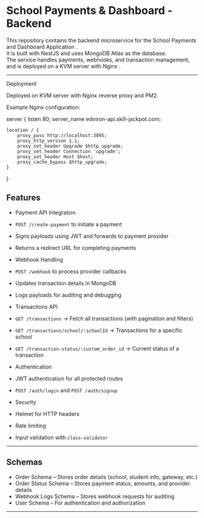 # School Payments & Dashboard - Backend

This repository contains the backend microservice for the  School Payments and Dashboard Application .  
It is built with  NestJS  and uses  MongoDB Atlas  as the database.  
The service handles payments, webhooks, and transaction management, and is deployed on a  KVM server with Nginx .

---
Deployment

Deployed on KVM server with Nginx reverse proxy and PM2.

Example Nginx configuration:

server {
    listen 80;
    server_name edviron-api.skill-jackpot.com;

    location / {
        proxy_pass http://localhost:3095;
        proxy_http_version 1.1;
        proxy_set_header Upgrade $http_upgrade;
        proxy_set_header Connection 'upgrade';
        proxy_set_header Host $host;
        proxy_cache_bypass $http_upgrade;
    }
}
## Features

-  Payment API Integration 
  - `POST /create-payment` to initiate a payment
  - Signs payloads using JWT and forwards to payment provider
  - Returns a redirect URL for completing payments

-  Webhook Handling 
  - `POST /webhook` to process provider callbacks
  - Updates transaction details in MongoDB
  - Logs payloads for auditing and debugging

-  Transactions API 
  - `GET /transactions` → Fetch all transactions (with pagination and filters)
  - `GET /transactions/school/:schoolId` → Transactions for a specific school
  - `GET /transaction-status/:custom_order_id` → Current status of a transaction

-  Authentication 
  - JWT authentication for all protected routes
  - `POST /auth/login` and `POST /auth/signup`

-  Security 
  - Helmet for HTTP headers
  - Rate limiting
  - Input validation with `class-validator`

---

## Schemas

-  Order Schema  – Stores order details (school, student info, gateway, etc.)
-  Order Status Schema  – Stores payment status, amounts, and provider details
-  Webhook Logs Schema  – Stores webhook requests for auditing
-  User Schema  – For authentication and authorization

---



